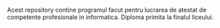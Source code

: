 Acest repository contine programul facut pentru lucrarea de atestat de competente profesionale in informatica. Diploma primita la finalul liceului.
